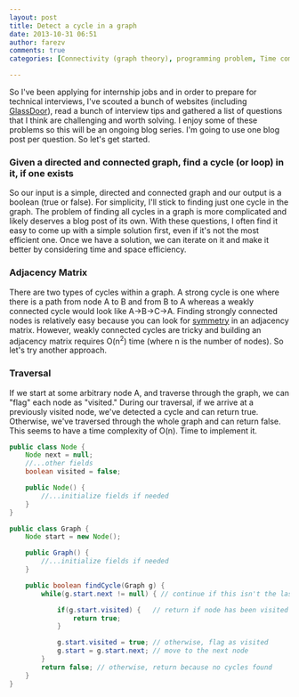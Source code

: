 ```yaml
---
layout: post
title: Detect a cycle in a graph
date: 2013-10-31 06:51
author: farezv
comments: true
categories: [Connectivity (graph theory), programming problem, Time complexity]

---
```


So I've been applying for internship jobs and in order to prepare for technical interviews, I've scouted a bunch of websites (including <a href="http://glassdoor.com" target="_blank">GlassDoor</a>), read a bunch of interview tips and gathered a list of questions that I think are challenging and worth solving. I enjoy some of these problems so this will be an ongoing blog series. I'm going to use one blog post per question. So let's get started.

### Given a directed and connected graph, find a cycle (or loop) in it, if one exists

So our input is a simple, directed and connected graph and our output is a boolean (true or false). For simplicity, I'll stick to finding just one cycle in the graph. The problem of finding all cycles in a graph is more complicated and likely deserves a blog post of its own. With these questions, I often find it easy to come up with a simple solution first, even if it's not the most efficient one. Once we have a solution, we can iterate on it and make it better by considering time and space efficiency.

### Adjacency Matrix

There are two types of cycles within a graph. A strong cycle is one where there is a path from node A to B and from B to A whereas a weakly connected cycle would look like A->B->C->A. Finding strongly connected nodes is relatively easy because you can look for <a href="http://en.wikipedia.org/wiki/Adjacency_matrix#Examples" target="_blank">symmetry</a> in an adjacency matrix. However, weakly connected cycles are tricky and building an adjacency matrix requires O(n<sup>2</sup>) time (where n is the number of nodes). So let's try another approach.

### Traversal

If we start at some arbitrary node A, and traverse through the graph, we can "flag" each node as "visited." During our traversal, if we arrive at a previously visited node, we've detected a cycle and can return true. Otherwise, we've traversed through the whole graph and can return false. This seems to have a time complexity of O(n). Time to implement it.

```java
public class Node {
	Node next = null;
	//...other fields
	boolean visited = false;

	public Node() {
		//...initialize fields if needed
	}
}

public class Graph {
	Node start = new Node();

	public Graph() {
		//...initialize fields if needed
	}

	public boolean findCycle(Graph g) {
		while(g.start.next != null) { // continue if this isn't the last node

			if(g.start.visited) {	// return if node has been visited
				return true;
			}

			g.start.visited = true; // otherwise, flag as visited
			g.start = g.start.next; // move to the next node
		}
		return false; // otherwise, return because no cycles found
	}
}
```
